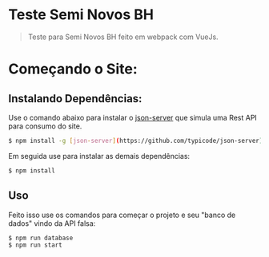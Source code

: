 # Teste Semi Novos BH

> Teste para Semi Novos BH feito em webpack com VueJs.

# Começando o Site:

## Instalando Dependências:

Use o comando abaixo para instalar o [json-server](https://github.com/typicode/json-server) que simula uma Rest API para consumo do site.

```bash
$ npm install -g [json-server](https://github.com/typicode/json-server)
```

Em seguida use para instalar as demais dependências:

```bash
$ npm install
```

## Uso

Feito isso use os comandos para começar o projeto e seu "banco de dados" vindo da API falsa:

```bash
$ npm run database
$ npm run start
```
